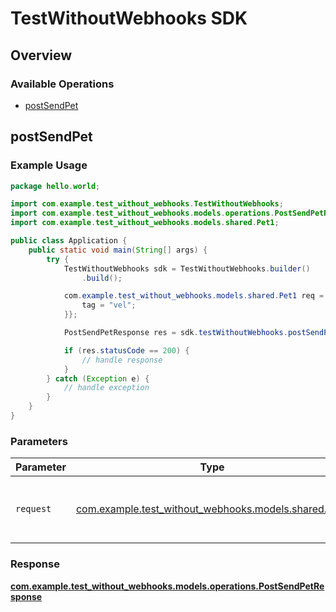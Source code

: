 # TestWithoutWebhooks SDK

## Overview

### Available Operations

* [postSendPet](#postsendpet)

## postSendPet

### Example Usage

```java
package hello.world;

import com.example.test_without_webhooks.TestWithoutWebhooks;
import com.example.test_without_webhooks.models.operations.PostSendPetResponse;
import com.example.test_without_webhooks.models.shared.Pet1;

public class Application {
    public static void main(String[] args) {
        try {
            TestWithoutWebhooks sdk = TestWithoutWebhooks.builder()
                .build();

            com.example.test_without_webhooks.models.shared.Pet1 req = new Pet1(544883L, "illum") {{
                tag = "vel";
            }};            

            PostSendPetResponse res = sdk.testWithoutWebhooks.postSendPet(req);

            if (res.statusCode == 200) {
                // handle response
            }
        } catch (Exception e) {
            // handle exception
        }
    }
}
```

### Parameters

| Parameter                                                                           | Type                                                                                | Required                                                                            | Description                                                                         |
| ----------------------------------------------------------------------------------- | ----------------------------------------------------------------------------------- | ----------------------------------------------------------------------------------- | ----------------------------------------------------------------------------------- |
| `request`                                                                           | [com.example.test_without_webhooks.models.shared.Pet1](../../models/shared/Pet1.md) | :heavy_check_mark:                                                                  | The request object to use for the request.                                          |


### Response

**[com.example.test_without_webhooks.models.operations.PostSendPetResponse](../../models/operations/PostSendPetResponse.md)**

